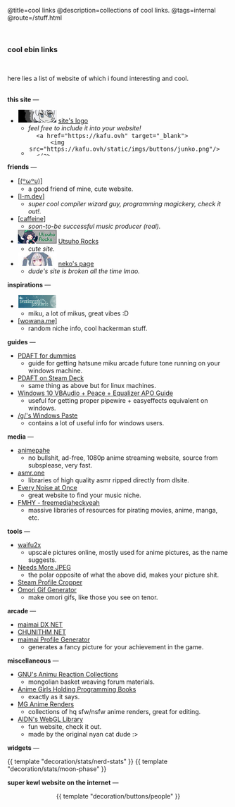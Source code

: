 @title=cool links
@description=collections of cool links.
@tags=internal
@route=/stuff.html

<br />

### cool ebin links
<br />

<!-- short description -->
here lies a list of website of which i found interesting and cool.
<br> <br>


<!-- this site info -->
**this site** —

- ![](/static/imgs/buttons/junko.png) [site's logo](/)
    - _feel free to include it into your website!_
    - <textarea style="width: 100%; max-width: 484px;height: 50px;border: 1px solid var(--outline-color);background-color: var(--dark-color);color: var(--text-light); resize: none;" readonly>
        <a href="https://kafu.ovh" target="_blank">
            <img src="https://kafu.ovh/static/imgs/buttons/junko.png"/>
        </a></textarea>


<!-- friends -->
**friends** —

- [[(꒪ω꒪υ)]](https://fawnsnangels.neocities.org/)
    - a good friend of mine, cute website.
- [[<u>l-m.dev</u>]](https://me.l-m.dev/)
    - _super cool compiler wizard guy, programming magickery, check it out!._
- [[caffeine](https://caffeine.moe/)]
    - _soon-to-be successful music producer (real)._
- [![](/static/imgs/buttons/utsuhorocks.png)](https://utsuho.rocks/) [Utsuho Rocks](https://utsuho.rocks/)
    - _cute site._
- ![Neko's site logo](/static/imgs/buttons/neko-dc.jpg) [neko's page](https://727.pages.dev/)
    - _dude's site is broken all the time lmao._

<!-- inspirations -->
**inspirations** —

- [![microsounds's logo](/static/imgs/buttons/microsounds.gif)](https://microsounds.github.io/)
    - miku, a lot of mikus, great vibes :D
- [[wowana.me]](https://wowana.me)
    - random niche info, cool hackerman stuff.

<!-- guides -->
**guides** —
- [PDAFT for dummies](https://rentry.co/pdaftforpc)
    - guide for getting hatsune miku arcade future tone running on your windows machine.
- [PDAFT on Steam Deck](https://github.com/kobacat/Project-Diva-AFT-Steam-Deck/blob/main/guide-lutris.md)
    - same thing as above but for linux machines.
- [Windows 10 VBAudio + Peace + Equalizer APO Guide](https://docs.google.com/document/d/1tbGOH1_Wbv94hwo1mVG31Sv1mbhqZqvM4cqw8yV2j2o/edit?pli=1)
    - useful for getting proper pipewire + easyeffects equivalent on windows.
- [/g/'s Windows Paste](https://rentry.org/fwt)
    - contains a lot of useful info for windows users.

<!-- media -->
**media** —
- [animepahe](https://animepahe.ru/)
    - no bullshit, ad-free, 1080p anime streaming website, source from subsplease, very fast.
- [asmr.one](https://asmr.one)
    - libraries of high quality asmr ripped directly from dlsite.
- [Every Noise at Once](https://everynoise.com/)
    - great website to find your music niche.
- [FMHY - freemediaheckyeah](https://fmhy.net/)
    - massive libraries of resources for pirating movies, anime, manga, etc.

<!-- tools -->
**tools** —
- [waifu2x](http://waifu2x.udp.jp/)
    - upscale pictures online, mostly used for anime pictures, as the name suggests.
- [Needs More JPEG](http://needsmorejpeg.com/)
    - the polar opposite of what the above did, makes your picture shit.
- [Steam Profile Cropper](https://steam.design/)
- [Omori Gif Generator](https://omori.basil.cafe/)
    - make omori gifs, like those you see on tenor.

<!-- arcade -->
**arcade** —
- [maimai DX NET](https://maimaidx-eng.com/)
- [CHUNITHM NET](https://lng-tgk-aime-gw.am-all.net/common_auth/login?site_id=chuniex&redirect_url=https://chunithm-net-eng.com/mobile/&back_url=https://chunithm.sega.com/)
- [maimai Profile Generator](https://maichart-en.nuko.cat/)
    - generates a fancy picture for your achievement in the game.


<!-- miscellaneous -->
**miscellaneous**  —
- [GNU's Animu Reaction Collections](https://gnupluslinux.com/anime/)
    - mongolian basket weaving forum materials.
- [Anime Girls Holding Programming Books](https://github.com/cat-milk/Anime-Girls-Holding-Programming-Books)
    - exactly as it says.
- [MG Anime Renders](https://a.mg-renders.net/)
    - collections of hq sfw/nsfw anime renders, great for editing.
- [AIDN's WebGL Library](https://aidn.jp/contents/)
    - fun website, check it out.
    - made by the original nyan cat dude :>

<!-- widgets -->
**widgets**  —
<div style="display: flex;align-items: center;justify-content: center;">
    {{ template "decoration/stats/nerd-stats" }}
    {{ template "decoration/stats/moon-phase" }}
</div>

<!-- random webring/cool site links -->
**super kewl website on the internet** —

<div class="ignore" style="text-align: center">
    {{ template "decoration/buttons/people" }}
</div>
